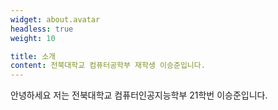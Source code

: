 ```yaml
---
widget: about.avatar
headless: true
weight: 10

title: 소개
content: 전북대학교 컴퓨터공학부 재학생 이승준입니다.
---
```

안녕하세요 저는 전북대학교 컴퓨터인공지능학부 21학번 이승준입니다.